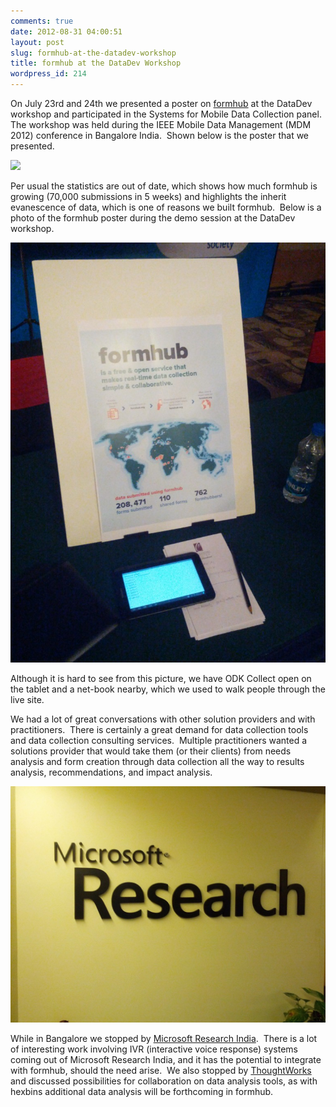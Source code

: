 ```yaml
---
comments: true
date: 2012-08-31 04:00:51
layout: post
slug: formhub-at-the-datadev-workshop
title: formhub at the DataDev Workshop
wordpress_id: 214
---
```




On July 23rd and 24th we presented a poster on [formhub](https://formhub.org/) at the DataDev workshop and participated in the Systems for Mobile Data Collection panel.  The workshop was held during the IEEE Mobile Data Management (MDM 2012) conference in Bangalore India.  Shown below is the poster that we presented.


![](http://imgur.com/lmKFh.png)




Per usual the statistics are out of date, which shows how much formhub is growing (70,000 submissions in 5 weeks) and highlights the inherit evanescence of data, which is one of reasons we built formhub.  Below is a photo of the formhub poster during the demo session at the DataDev workshop.




[![](/images/posts/2012/08/IMG_20120723_154616-768x1024.jpg)](/images/posts/2012/08/IMG_20120723_154616.jpg)




Although it is hard to see from this picture, we have ODK Collect open on the tablet and a net-book nearby, which we used to walk people through the live site.




We had a lot of great conversations with other solution providers and with practitioners.  There is certainly a great demand for data collection tools and data collection consulting services.  Multiple practitioners wanted a solutions provider that would take them (or their clients) from needs analysis and form creation through data collection all the way to results analysis, recommendations, and impact analysis.




[![](/images/posts/2012/08/IMG_20120726_124127-1024x768.jpg)](/images/posts/2012/08/IMG_20120726_124127.jpg)




While in Bangalore we stopped by [Microsoft Research India](https://research.microsoft.com/en-us/labs/india/).  There is a lot of interesting work involving IVR (interactive voice response) systems coming out of Microsoft Research India, and it has the potential to integrate with formhub, should the need arise.  We also stopped by [ThoughtWorks](http://www.thoughtworks.com/) and discussed possibilities for collaboration on data analysis tools, as with hexbins additional data analysis will be forthcoming in formhub.




